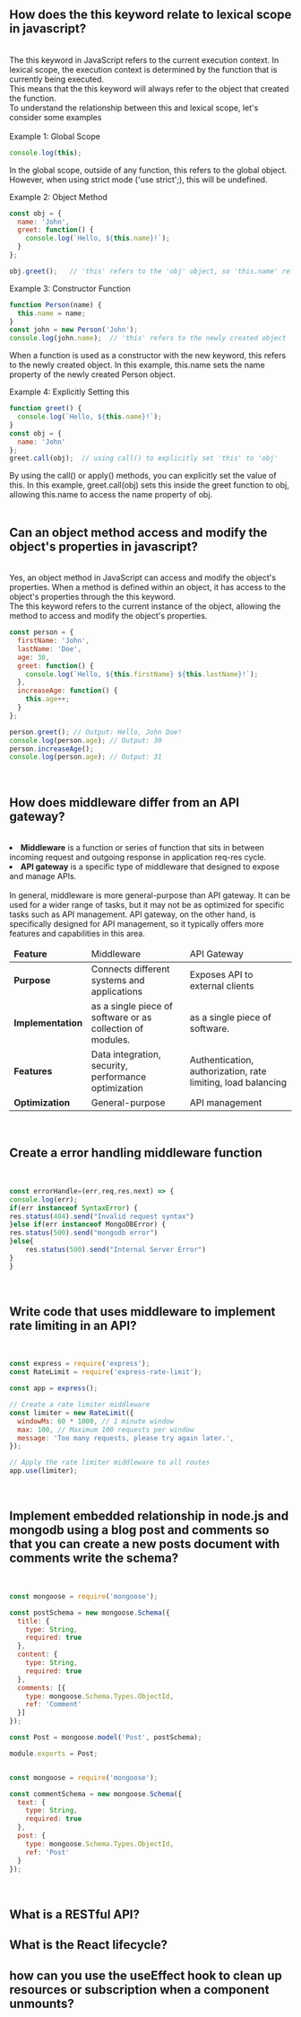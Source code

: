 <h2>How does the this keyword relate to lexical scope in javascript?</h2>
<br>
The this keyword in JavaScript refers to the current execution context. In lexical scope, the execution context is determined by the function that is currently being executed. <br>
This means that the this keyword will always refer to the object that created the function.
<br>
To understand the relationship between this and lexical scope, let's consider some examples
<br>
<br>
Example 1: Global Scope

```js
console.log(this);
```
In the global scope, outside of any function, this refers to the global object. However, when using strict mode ('use strict';), this will be undefined.

Example 2: Object Method
```js
const obj = {
  name: 'John',
  greet: function() {
    console.log(`Hello, ${this.name}!`);
  }
};

obj.greet();   // 'this' refers to the 'obj' object, so 'this.name' refers to 'obj.name'
```
Example 3: Constructor Function
```js
function Person(name) {
  this.name = name;
}
const john = new Person('John');
console.log(john.name);  // 'this' refers to the newly created object 'john'
```
When a function is used as a constructor with the new keyword, this refers to the newly created object. In this example, this.name sets the name property of the newly created Person object.

Example 4: Explicitly Setting this<br>
```js
function greet() {
  console.log(`Hello, ${this.name}!`);
}
const obj = {
  name: 'John'
};
greet.call(obj);  // using call() to explicitly set 'this' to 'obj'
```
By using the call() or apply() methods, you can explicitly set the value of this. In this example, greet.call(obj) sets this inside the greet function to obj, allowing this.name to access the name property of obj.
<br>
<br>

<h2>Can an object method access and modify the object's properties in javascript?</h2>
<br>
Yes, an object method in JavaScript can access and modify the object's properties. When a method is defined within an object, it has access to the object's properties through the this keyword. <br>The this keyword refers to the current instance of the object, allowing the method to access and modify the object's properties.

<br>

```js
const person = {
  firstName: 'John',
  lastName: 'Doe',
  age: 30,
  greet: function() {
    console.log(`Hello, ${this.firstName} ${this.lastName}!`);
  },
  increaseAge: function() {
    this.age++;
  }
};

person.greet(); // Output: Hello, John Doe!
console.log(person.age); // Output: 30
person.increaseAge();
console.log(person.age); // Output: 31
```
<br>
<h2>How does middleware differ from an API gateway?</h2>
<br>
<li><b>Middleware</b> is a function or series of function that sits in between incoming request and outgoing response in application req-res cycle.</li>
<li><b>API gateway</b> is a specific type of middleware that designed to expose and manage APIs.</li>
<br>
In general, middleware is more general-purpose than API gateway. It can be used for a wider range of tasks, but it may not be as optimized for specific tasks such as API management. API gateway, on the other hand, is specifically designed for API management, so it typically offers more features and capabilities in this area.
<br>
<table>
<thead>
<tr>
<td><b>Feature</b></td>
<td>Middleware</td>
<td>API Gateway</td>
</tr>
</thead>
<tbody>
<tr>
<td><b>Purpose</b></td>
<td>Connects different systems and applications</td>
<td>Exposes API to external clients</td>
</tr>
<tr>
<td><b>Implementation</b></td>
<td>as a single piece of software or as collection of modules.</td>
<td>as a single piece of software.</td>
</tr>
<tr>
<td><b>Features</b></td>
<td>Data integration, security, performance optimization</td>
<td>Authentication, authorization, rate limiting, load balancing</td>
</tr>
<tr>
<td><b>Optimization</b></td>
<td>General-purpose</td>
<td>API management</td>
</tr>
</tbody>
</table>

<br>

<h2>Create a error handling middleware function</h2>
<br>

```js
const errorHandle=(err,req,res,next) => {
console.log(err);
if(err instanceof SyntaxError) {
res.status(404).send("Invalid request syntax")
}else if(err instanceof MongoDBError) {
res.status(500).send("mongodb error")
}else{
    res.status(500).send("Internal Server Error")
}
}

```

<br>

<h2>Write code that uses middleware to implement rate limiting in an API?</h2>
<br>

```js
const express = require('express');
const RateLimit = require('express-rate-limit');

const app = express();

// Create a rate limiter middleware
const limiter = new RateLimit({
  windowMs: 60 * 1000, // 1 minute window
  max: 100, // Maximum 100 requests per window
  message: 'Too many requests, please try again later.',
});

// Apply the rate limiter middleware to all routes
app.use(limiter);
```

<br>

<h2>Implement embedded relationship in node.js and mongodb using a blog post and comments so that you can create a new posts document with comments write the schema?</h2>
<br>

```js
const mongoose = require('mongoose');

const postSchema = new mongoose.Schema({
  title: {
    type: String,
    required: true
  },
  content: {
    type: String,
    required: true
  },
  comments: [{
    type: mongoose.Schema.Types.ObjectId,
    ref: 'Comment'
  }]
});

const Post = mongoose.model('Post', postSchema);

module.exports = Post;


const mongoose = require('mongoose');

const commentSchema = new mongoose.Schema({
  text: {
    type: String,
    required: true
  },
  post: {
    type: mongoose.Schema.Types.ObjectId,
    ref: 'Post'
  }
});
```

<br>

<h2>What is a RESTful API?</h2>

<h2>What is the React lifecycle?</h2>

<h2>how can you use the useEffect hook to clean up resources or subscription when a component unmounts?</h2>